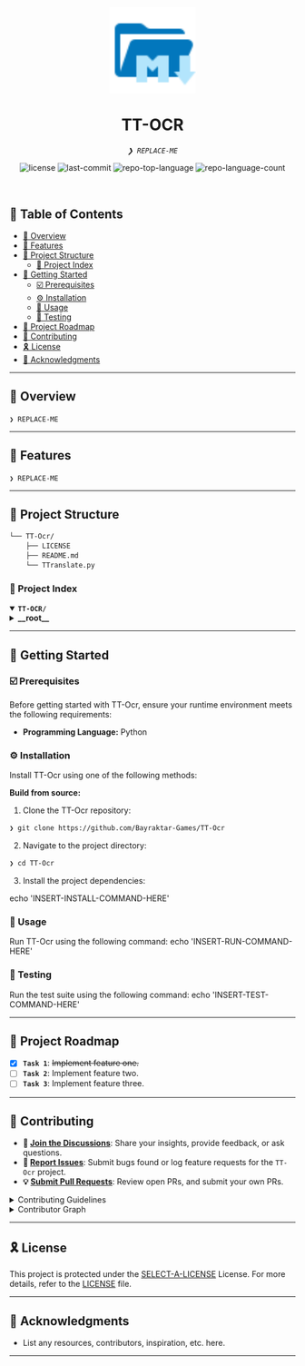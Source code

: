 <p align="center">
    <img src="https://raw.githubusercontent.com/PKief/vscode-material-icon-theme/ec559a9f6bfd399b82bb44393651661b08aaf7ba/icons/folder-markdown-open.svg" align="center" width="30%">
</p>
<p align="center"><h1 align="center">TT-OCR</h1></p>
<p align="center">
    <em><code>❯ REPLACE-ME</code></em>
</p>
<p align="center">
    <img src="https://img.shields.io/github/license/Bayraktar-Games/TT-Ocr?style=default&logo=opensourceinitiative&logoColor=white&color=0080ff" alt="license">
    <img src="https://img.shields.io/github/last-commit/Bayraktar-Games/TT-Ocr?style=default&logo=git&logoColor=white&color=0080ff" alt="last-commit">
    <img src="https://img.shields.io/github/languages/top/Bayraktar-Games/TT-Ocr?style=default&color=0080ff" alt="repo-top-language">
    <img src="https://img.shields.io/github/languages/count/Bayraktar-Games/TT-Ocr?style=default&color=0080ff" alt="repo-language-count">
</p>
<p align="center"><!-- default option, no dependency badges. -->
</p>
<p align="center">
    <!-- default option, no dependency badges. -->
</p>
<br>

## 🔗 Table of Contents

- [📍 Overview](#-overview)
- [👾 Features](#-features)
- [📁 Project Structure](#-project-structure)
  - [📂 Project Index](#-project-index)
- [🚀 Getting Started](#-getting-started)
  - [☑️ Prerequisites](#-prerequisites)
  - [⚙️ Installation](#-installation)
  - [🤖 Usage](#🤖-usage)
  - [🧪 Testing](#🧪-testing)
- [📌 Project Roadmap](#-project-roadmap)
- [🔰 Contributing](#-contributing)
- [🎗 License](#-license)
- [🙌 Acknowledgments](#-acknowledgments)

---

## 📍 Overview

<code>❯ REPLACE-ME</code>

---

## 👾 Features

<code>❯ REPLACE-ME</code>

---

## 📁 Project Structure

```sh
└── TT-Ocr/
    ├── LICENSE
    ├── README.md
    └── TTranslate.py
```


### 📂 Project Index
<details open>
    <summary><b><code>TT-OCR/</code></b></summary>
    <details> <!-- __root__ Submodule -->
        <summary><b>__root__</b></summary>
        <blockquote>
            <table>
            <tr>
                <td><b><a href='https://github.com/Bayraktar-Games/TT-Ocr/blob/master/TTranslate.py'>TTranslate.py</a></b></td>
                <td><code>❯ REPLACE-ME</code></td>
            </tr>
            </table>
        </blockquote>
    </details>
</details>

---
## 🚀 Getting Started

### ☑️ Prerequisites

Before getting started with TT-Ocr, ensure your runtime environment meets the following requirements:

- **Programming Language:** Python


### ⚙️ Installation

Install TT-Ocr using one of the following methods:

**Build from source:**

1. Clone the TT-Ocr repository:
```sh
❯ git clone https://github.com/Bayraktar-Games/TT-Ocr
```

2. Navigate to the project directory:
```sh
❯ cd TT-Ocr
```

3. Install the project dependencies:

echo 'INSERT-INSTALL-COMMAND-HERE'



### 🤖 Usage
Run TT-Ocr using the following command:
echo 'INSERT-RUN-COMMAND-HERE'

### 🧪 Testing
Run the test suite using the following command:
echo 'INSERT-TEST-COMMAND-HERE'

---
## 📌 Project Roadmap

- [X] **`Task 1`**: <strike>Implement feature one.</strike>
- [ ] **`Task 2`**: Implement feature two.
- [ ] **`Task 3`**: Implement feature three.

---

## 🔰 Contributing

- **💬 [Join the Discussions](https://github.com/Bayraktar-Games/TT-Ocr/discussions)**: Share your insights, provide feedback, or ask questions.
- **🐛 [Report Issues](https://github.com/Bayraktar-Games/TT-Ocr/issues)**: Submit bugs found or log feature requests for the `TT-Ocr` project.
- **💡 [Submit Pull Requests](https://github.com/Bayraktar-Games/TT-Ocr/blob/main/CONTRIBUTING.md)**: Review open PRs, and submit your own PRs.

<details closed>
<summary>Contributing Guidelines</summary>

1. **Fork the Repository**: Start by forking the project repository to your github account.
2. **Clone Locally**: Clone the forked repository to your local machine using a git client.
   ```sh
   git clone https://github.com/Bayraktar-Games/TT-Ocr
   ```
3. **Create a New Branch**: Always work on a new branch, giving it a descriptive name.
   ```sh
   git checkout -b new-feature-x
   ```
4. **Make Your Changes**: Develop and test your changes locally.
5. **Commit Your Changes**: Commit with a clear message describing your updates.
   ```sh
   git commit -m 'Implemented new feature x.'
   ```
6. **Push to github**: Push the changes to your forked repository.
   ```sh
   git push origin new-feature-x
   ```
7. **Submit a Pull Request**: Create a PR against the original project repository. Clearly describe the changes and their motivations.
8. **Review**: Once your PR is reviewed and approved, it will be merged into the main branch. Congratulations on your contribution!
</details>

<details closed>
<summary>Contributor Graph</summary>
<br>
<p align="left">
   <a href="https://github.com{/Bayraktar-Games/TT-Ocr/}graphs/contributors">
      <img src="https://contrib.rocks/image?repo=Bayraktar-Games/TT-Ocr">
   </a>
</p>
</details>

---

## 🎗 License

This project is protected under the [SELECT-A-LICENSE](https://choosealicense.com/licenses) License. For more details, refer to the [LICENSE](https://choosealicense.com/licenses/) file.

---

## 🙌 Acknowledgments

- List any resources, contributors, inspiration, etc. here.

---
